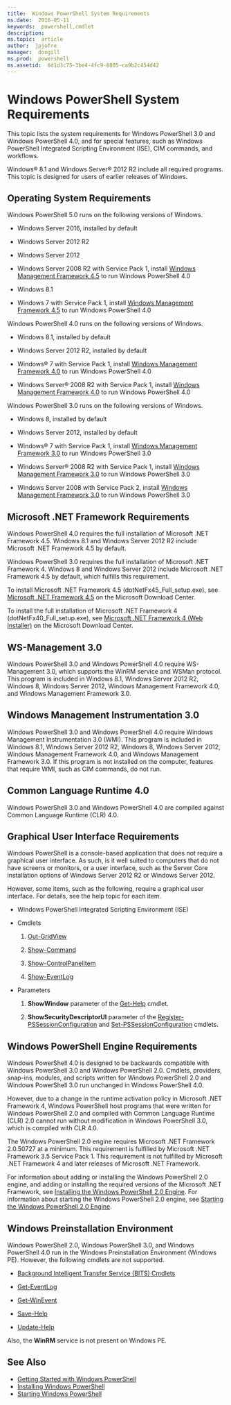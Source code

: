 ```yaml
---
title:  Windows PowerShell System Requirements
ms.date:  2016-05-11
keywords:  powershell,cmdlet
description:  
ms.topic:  article
author:  jpjofre
manager:  dongill
ms.prod:  powershell
ms.assetid:  6d1d3c75-3be4-4fc9-8805-ca9b2c454d42
---
```


# Windows PowerShell System Requirements
This topic lists the system requirements for Windows PowerShell 3.0 and Windows PowerShell 4.0, and for special features, such as Windows PowerShell Integrated Scripting Environment (ISE), CIM commands, and workflows.

Windows® 8.1 and Windows Server® 2012 R2 include all required programs. This topic is designed for users of earlier releases of Windows.

## Operating System Requirements
Windows PowerShell 5.0 runs on the following versions of Windows.

-   Windows Server 2016, installed by default

-   Windows Server 2012 R2

-   Windows Server 2012

-   Windows Server 2008 R2 with Service Pack 1, install [Windows Management Framework 4.5](http://go.microsoft.com/fwlink/?LinkID=242919) to run Windows PowerShell 4.0

-   Windows 8.1

-   Windows 7 with Service Pack 1, install [Windows Management Framework 4.5](http://go.microsoft.com/fwlink/?LinkID=242919) to run Windows PowerShell 4.0

Windows PowerShell 4.0 runs on the following versions of Windows.

-   Windows 8.1, installed by default

-   Windows Server 2012 R2, installed by default

-   Windows® 7 with Service Pack 1, install [Windows Management Framework 4.0](http://go.microsoft.com/fwlink/?LinkId=293881) to run Windows PowerShell 4.0

-   Windows Server® 2008 R2 with Service Pack 1, install [Windows Management Framework 4.0](http://go.microsoft.com/fwlink/?LinkId=293881) to run Windows PowerShell 4.0

Windows PowerShell 3.0 runs on the following versions of Windows.

-   Windows 8, installed by default

-   Windows Server 2012, installed by default

-   Windows® 7 with Service Pack 1, install [Windows Management Framework 3.0](http://www.microsoft.com/download/details.aspx?id=34595) to run Windows PowerShell 3.0

-   Windows Server® 2008 R2 with Service Pack 1, install [Windows Management Framework 3.0](http://www.microsoft.com/download/details.aspx?id=34595) to run Windows PowerShell 3.0

-   Windows Server 2008 with Service Pack 2, install [Windows Management Framework 3.0](http://www.microsoft.com/download/details.aspx?id=34595) to run Windows PowerShell 3.0

## Microsoft .NET Framework Requirements
Windows PowerShell 4.0 requires the full installation of Microsoft .NET Framework 4.5. Windows 8.1 and Windows Server 2012 R2 include Microsoft .NET Framework 4.5 by default.

Windows PowerShell 3.0 requires the full installation of Microsoft .NET Framework 4. Windows 8 and Windows Server 2012 include Microsoft .NET Framework 4.5 by default, which fulfills this requirement.

To install Microsoft .NET Framework 4.5 (dotNetFx45_Full_setup.exe), see [Microsoft .NET Framework 4.5](http://go.microsoft.com/fwlink/?LinkID=242919) on the Microsoft Download Center.

To install the full installation of Microsoft .NET Framework 4 (dotNetFx40_Full_setup.exe), see [Microsoft .NET Framework 4 (Web Installer)](http://go.microsoft.com/fwlink/?LinkID=212931) on the Microsoft Download Center.

## WS-Management 3.0
Windows PowerShell 3.0 and Windows PowerShell 4.0 require WS-Management 3.0, which supports the WinRM service and WSMan protocol. This program is included in Windows 8.1, Windows Server 2012 R2, Windows 8, Windows Server 2012, Windows Management Framework 4.0, and Windows Management Framework 3.0.

## Windows Management Instrumentation 3.0
Windows PowerShell 3.0 and Windows PowerShell 4.0 require Windows Management Instrumentation 3.0 (WMI). This program is included in Windows 8.1, Windows Server 2012 R2, Windows 8, Windows Server 2012, Windows Management Framework 4.0, and Windows Management Framework 3.0. If this program is not installed on the computer, features that require WMI, such as CIM commands, do not run.

## Common Language Runtime 4.0
Windows PowerShell 3.0 and Windows PowerShell 4.0 are compiled against Common Language Runtime (CLR) 4.0.

## Graphical User Interface Requirements
Windows PowerShell is a console-based application that does not require a graphical user interface. As such, is it well suited to computers that do not have screens or monitors, or a user interface, such as the Server Core installation options of Windows Server 2012 R2 or Windows Server 2012.

However, some items, such as the following, require a graphical user interface. For details, see the help topic for each item.

-   Windows PowerShell Integrated Scripting Environment (ISE)

-   Cmdlets

    1.  [Out-GridView](https://technet.microsoft.com/en-us/library/70915a86-d753-464e-8349-cba02316154c)

    2.  [Show-Command](https://technet.microsoft.com/en-us/library/65bba50b-91a8-49d5-80a2-a30fc684ba41)

    3.  [Show-ControlPanelItem](https://technet.microsoft.com/en-us/library/0685d42c-37cc-498f-acf6-0ecfeb0cb162)

    4.  [Show-EventLog](https://technet.microsoft.com/en-us/library/a3b0f5ad-0438-42c7-915b-d1b4793a431c)

-   Parameters

    1.  **ShowWindow** parameter of the [Get-Help](https://technet.microsoft.com/en-us/library/1f46eeb4-49d7-4bec-bb29-395d9b42f54a) cmdlet.

    2.  **ShowSecurityDescriptorUI** parameter of the [Register-PSSessionConfiguration](https://technet.microsoft.com/en-us/library/e9152ae2-bd6d-4056-9bc7-dc1893aa29ea) and [Set-PSSessionConfiguration](https://technet.microsoft.com/en-us/library/b21fbad3-1759-4260-b206-dcb8431cd6ea) cmdlets.

## Windows PowerShell Engine Requirements
Windows PowerShell 4.0 is designed to be backwards compatible with Windows PowerShell 3.0 and Windows PowerShell 2.0. Cmdlets, providers, snap-ins, modules, and scripts written for Windows PowerShell 2.0 and Windows PowerShell 3.0 run unchanged in Windows PowerShell 4.0.

However, due to a change in the runtime activation policy in Microsoft .NET Framework 4, Windows PowerShell host programs that were written for Windows PowerShell 2.0 and compiled with Common Language Runtime (CLR) 2.0 cannot run without modification in Windows PowerShell 3.0, which is compiled with CLR 4.0.

The Windows PowerShell 2.0 engine requires Microsoft .NET Framework 2.0.50727 at a minimum. This requirement is fulfilled by Microsoft .NET Framework 3.5 Service Pack 1. This requirement is not fulfilled by Microsoft .NET Framework 4 and later releases of Microsoft .NET Framework.

For information about adding or installing the Windows PowerShell 2.0 engine, and adding or installing the required versions of the Microsoft .NET Framework, see [Installing the Windows PowerShell 2.0 Engine](Installing-the-Windows-PowerShell-2.0-Engine.md). For information about starting the Windows PowerShell 2.0 engine, see [Starting the Windows PowerShell 2.0 Engine](Starting-the-Windows-PowerShell-2.0-Engine.md).

## Windows Preinstallation Environment
Windows PowerShell 2.0, Windows PowerShell 3.0, and Windows PowerShell 4.0 run in the Windows Preinstallation Environment (Windows PE). However, the following cmdlets are not supported.

-   [Background Intelligent Transfer Service (BITS) Cmdlets](http://go.microsoft.com/fwlink/?LinkId=257514)

-   [Get-EventLog](https://technet.microsoft.com/en-us/library/b4985b11-82bf-487d-928d-becd96fc0419)

-   [Get-WinEvent](https://technet.microsoft.com/en-us/library/5fe94870-ed6b-4ce2-9500-93846cc65c95)

-   [Save-Help](https://technet.microsoft.com/en-us/library/aed94f90-b73f-4e25-a25d-7c18d9f161fa)

-   [Update-Help](https://technet.microsoft.com/en-us/library/93e1d870-ace6-432b-8778-8920291d7545)

Also, the **WinRM** service is not present on Windows PE.

## See Also
- [Getting Started with Windows PowerShell](../getting-started/Getting-Started-with-Windows-PowerShell.md)
- [Installing Windows PowerShell](Installing-Windows-PowerShell.md)
- [Starting Windows PowerShell](https://technet.microsoft.com/en-us/library/8ec8c2d7-8e7c-4722-a3d2-498fe5739a8e)

